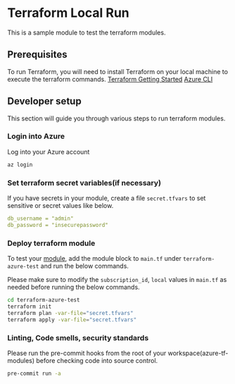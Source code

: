 # Terraform Local Run

This is a sample module to test the terraform modules.

## Prerequisites

To run Terraform, you will need to install Terraform on your local machine to execute the terraform commands.
[Terraform Getting Started](https://learn.hashicorp.com/tutorials/terraform/install-cli?in=terraform/azure-get-started)
[Azure CLI](https://learn.microsoft.com/en-us/cli/azure/install-azure-cli)

## Developer setup

This section will guide you through various steps to run terraform modules.

### Login into Azure

Log into your Azure account

```bash
az login
```

### Set terraform secret variables(if necessary)

If you have secrets in your module, create a file `secret.tfvars` to set sensitive or secret values like below.

```yaml
db_username = "admin"
db_password = "insecurepassword"

```

### Deploy terraform module

To test your [module](https://www.terraform.io/language/modules/syntax), add the module block to `main.tf` under `terraform-azure-test` and run the below commands.

Please make sure to modify the `subscription_id`, `local` values in `main.tf` as needed before running the below commands.

```bash
cd terraform-azure-test
terraform init
terraform plan -var-file="secret.tfvars"
terraform apply -var-file="secret.tfvars" 
```

### Linting, Code smells, security standards

Please run the pre-commit hooks from the root of your workspace(azure-tf-modules) before checking code into source control. 

```bash
pre-commit run -a
```
